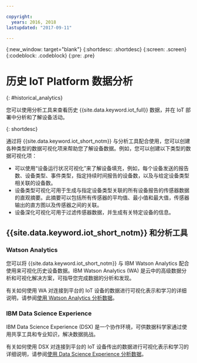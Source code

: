 ```yaml
---

copyright:
  years: 2016, 2018
lastupdated: "2017-09-11"

---
```


{:new_window: target="blank"}
{:shortdesc: .shortdesc}
{:screen: .screen}
{:codeblock: .codeblock}
{:pre: .pre}


# 历史 IoT Platform 数据分析
{: #historical_analytics}  

您可以使用分析工具来查看历史 {{site.data.keyword.iot_full}} 数据，并在 IoT 部署中分析和了解设备活动。

{: shortdesc}

通过将 {{site.data.keyword.iot_short_notm}} 与分析工具配合使用，您可以创建各种类型的数据可视化项来帮助您了解设备数据。例如，您可以创建以下类型的数据可视化项：

 - 可以使用“设备运行状况可视化”来了解设备填充，例如，每个设备发送的报告数、设备类型、事件类型，指定持续时间报告的设备数，以及与给定设备类型相关联的设备数。
 - 设备类型可视化可用于生成与指定设备类型关联的所有设备报告的传感器数据的直观摘要。此摘要可以包括所有传感器的平均值、最小值和最大值，传感器输出的直方图以及传感器之间的关联。
 - 设备深化可视化可用于过滤传感器数据，并生成有关特定设备的信息。

## {{site.data.keyword.iot_short_notm}} 和分析工具

### Watson Analytics

您可以将 {{site.data.keyword.iot_short_notm}} 与 IBM Watson Analytics 配合使用来可视化历史设备数据。IBM Watson Analytics (WA) 是云中的高级数据分析和可视化解决方案，可指导您完成数据的分析和发现。
 
有关如何使用 WA 对连接到平台的 IoT 设备的数据进行可视化表示和学习的详细说明，请参阅[使用 Watson Analytics 分析数据](analyzing_with_WA.html)。
 
### IBM Data Science Experience

IBM Data Science Experience (DSX) 是一个协作环境，可供数据科学家通过使用共享工具和专业知识，解决数据挑战。 

有关如何使用 DSX 对连接到平台的 IoT 设备传出的数据进行可视化表示和学习的详细说明，请参阅[使用 Data Science Experience 分析数据](analyzing_with_DSX.html)。
